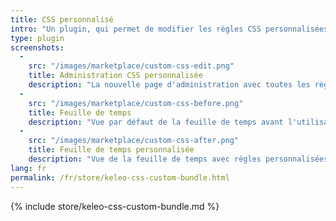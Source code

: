 ```yaml
---
title: CSS personnalisé
intro: "Un plugin, qui permet de modifier les règles CSS personnalisées via un écran d'administration."
type: plugin
screenshots:
  - 
    src: "/images/marketplace/custom-css-edit.png"
    title: Administration CSS personnalisée
    description: "La nouvelle page d'administration avec toutes les règles préétablies disponibles" 
  -
    src: "/images/marketplace/custom-css-before.png"
    title: Feuille de temps
    description: "Vue par défaut de la feuille de temps avant l'utilisation des règles"
  - 
    src: "/images/marketplace/custom-css-after.png"
    title: Feuille de temps personnalisée
    description: "Vue de la feuille de temps avec règles personnalisées activées : mise en évidence des enregistrements actifs, masquage des enregistrements superposés."
lang: fr
permalink: /fr/store/keleo-css-custom-bundle.html
---
```


{% include store/keleo-css-custom-bundle.md %}
